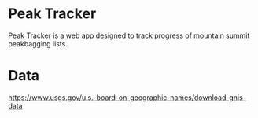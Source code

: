 # Peak Tracker

Peak Tracker is a web app designed to track progress of mountain summit peakbagging lists.

# Data

https://www.usgs.gov/u.s.-board-on-geographic-names/download-gnis-data
